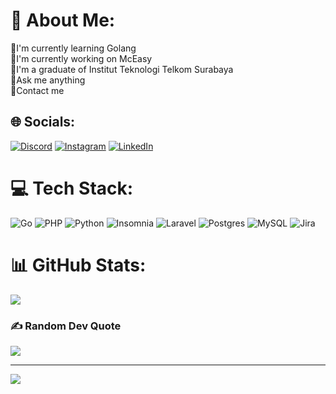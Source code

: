 # 💫 About Me:
📖I'm currently learning Golang<br>🏢I'm currently working on McEasy<br>🏫I'm a graduate of Institut Teknologi Telkom Surabaya<br>💬Ask me anything<br>🧑Contact me


## 🌐 Socials:
[![Discord](https://img.shields.io/badge/Discord-%237289DA.svg?logo=discord&logoColor=white)](https://discord.gg/Tasmaniadash#7326) [![Instagram](https://img.shields.io/badge/Instagram-%23E4405F.svg?logo=Instagram&logoColor=white)](https://instagram.com/mochyusuff) [![LinkedIn](https://img.shields.io/badge/LinkedIn-%230077B5.svg?logo=linkedin&logoColor=white)](https://linkedin.com/in/yusuf-fathussalam) 

# 💻 Tech Stack:
![Go](https://img.shields.io/badge/go-%2300ADD8.svg?style=plastic&logo=go&logoColor=white) ![PHP](https://img.shields.io/badge/php-%23777BB4.svg?style=plastic&logo=php&logoColor=white) ![Python](https://img.shields.io/badge/python-3670A0?style=plastic&logo=python&logoColor=ffdd54) ![Insomnia](https://img.shields.io/badge/Insomnia-black?style=plastic&logo=insomnia&logoColor=5849BE) ![Laravel](https://img.shields.io/badge/laravel-%23FF2D20.svg?style=plastic&logo=laravel&logoColor=white) ![Postgres](https://img.shields.io/badge/postgres-%23316192.svg?style=plastic&logo=postgresql&logoColor=white) ![MySQL](https://img.shields.io/badge/mysql-%2300f.svg?style=plastic&logo=mysql&logoColor=white) ![Jira](https://img.shields.io/badge/jira-%230A0FFF.svg?style=plastic&logo=jira&logoColor=white)
# 📊 GitHub Stats:
![](https://github-readme-streak-stats.herokuapp.com/?user=yusuffath&theme=tokyonight&hide_border=true)<br/>

### ✍️ Random Dev Quote
![](https://quotes-github-readme.vercel.app/api?type=horizontal&theme=radical)

---
[![](https://visitcount.itsvg.in/api?id=yusuffath&icon=7&color=6)](https://visitcount.itsvg.in)

<!-- Proudly created with GPRM ( https://gprm.itsvg.in ) -->
